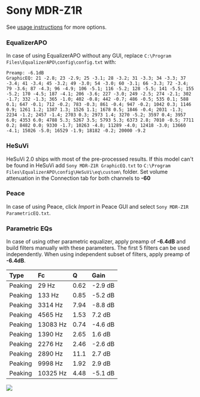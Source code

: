 # Sony MDR-Z1R
See [usage instructions](https://github.com/jaakkopasanen/AutoEq#usage) for more options.

### EqualizerAPO
In case of using EqualizerAPO without any GUI, replace `C:\Program Files\EqualizerAPO\config\config.txt`
with:
```
Preamp: -6.1dB
GraphicEQ: 21 -2.8; 23 -2.9; 25 -3.1; 28 -3.2; 31 -3.3; 34 -3.3; 37 -3.4; 41 -3.4; 45 -3.2; 49 -3.0; 54 -3.0; 60 -3.1; 66 -3.3; 72 -3.4; 79 -3.6; 87 -4.3; 96 -4.9; 106 -5.1; 116 -5.2; 128 -5.5; 141 -5.5; 155 -5.2; 170 -4.5; 187 -4.1; 206 -3.6; 227 -3.0; 249 -2.5; 274 -2.1; 302 -1.7; 332 -1.3; 365 -1.0; 402 -0.8; 442 -0.7; 486 -0.5; 535 0.1; 588 0.1; 647 -0.1; 712 -0.2; 783 -0.3; 861 -0.4; 947 -0.2; 1042 0.3; 1146 0.9; 1261 1.2; 1387 1.3; 1526 1.1; 1678 0.5; 1846 -0.4; 2031 -1.3; 2234 -1.2; 2457 -1.4; 2703 0.3; 2973 1.4; 3270 -5.2; 3597 0.4; 3957 6.0; 4353 6.0; 4788 5.3; 5267 3.5; 5793 5.3; 6373 2.8; 7010 -0.5; 7711 0.2; 8482 0.0; 9330 -1.7; 10263 -4.8; 11289 -4.0; 12418 -3.0; 13660 -4.1; 15026 -5.0; 16529 -1.9; 18182 -0.2; 20000 -9.2
```

### HeSuVi
HeSuVi 2.0 ships with most of the pre-processed results. If this model can't be found in HeSuVi add
`Sony MDR-Z1R GraphicEQ.txt` to `C:\Program Files\EqualizerAPO\config\HeSuVi\eq\custom\` folder.
Set volume attenuation in the Connection tab for both channels to **-60**

### Peace
In case of using Peace, click *Import* in Peace GUI and select `Sony MDR-Z1R ParametricEQ.txt`.

### Parametric EQs
In case of using other parametric equalizer, apply preamp of **-6.4dB** and build filters manually
with these parameters. The first 5 filters can be used independently.
When using independent subset of filters, apply preamp of **-6.4dB**.

| Type    | Fc       |     Q | Gain    |
|:--------|:---------|:------|:--------|
| Peaking | 29 Hz    |  0.62 | -2.9 dB |
| Peaking | 133 Hz   |  0.85 | -5.2 dB |
| Peaking | 3314 Hz  |  7.94 | -8.8 dB |
| Peaking | 4565 Hz  |  1.53 | 7.2 dB  |
| Peaking | 13083 Hz |  0.74 | -4.6 dB |
| Peaking | 1390 Hz  |  2.65 | 1.6 dB  |
| Peaking | 2276 Hz  |  2.46 | -2.6 dB |
| Peaking | 2890 Hz  | 11.1  | 2.7 dB  |
| Peaking | 9998 Hz  |  1.92 | 2.9 dB  |
| Peaking | 10325 Hz |  4.48 | -5.1 dB |

![](https://raw.githubusercontent.com/jaakkopasanen/AutoEq/master/results/oratory1990/harman_over-ear_2018/Sony%20MDR-Z1R/Sony%20MDR-Z1R.png)